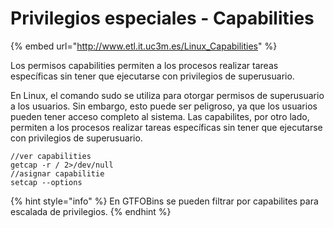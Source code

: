 # Privilegios especiales - Capabilities

{% embed url="http://www.etl.it.uc3m.es/Linux_Capabilities" %}

Los permisos capabilities permiten a los procesos realizar tareas específicas sin tener que ejecutarse con privilegios de superusuario.

En Linux, el comando sudo se utiliza para otorgar permisos de superusuario a los usuarios. Sin embargo, esto puede ser peligroso, ya que los usuarios pueden tener acceso completo al sistema. Las capabilites, por otro lado, permiten a los procesos realizar tareas específicas sin tener que ejecutarse con privilegios de superusuario.

```
//ver capabilities
getcap -r / 2>/dev/null
//asignar capabilitie
setcap --options
```

{% hint style="info" %}
En GTFOBins se pueden filtrar por capabilites para escalada de privilegios.
{% endhint %}
